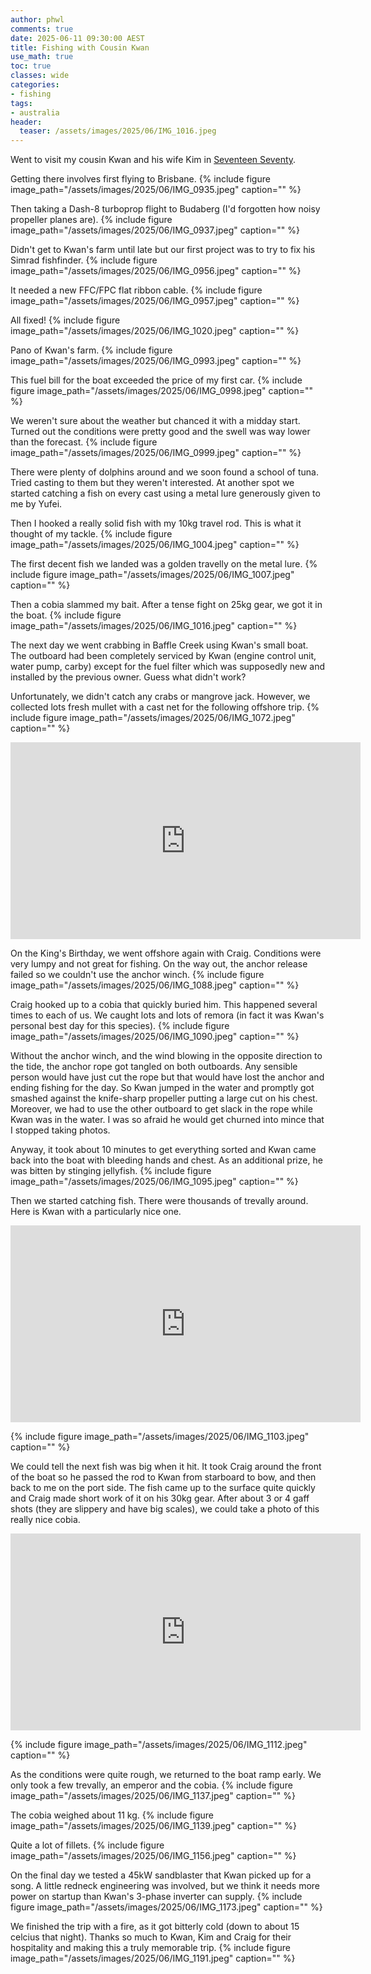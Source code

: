 ```yaml
---
author: phwl
comments: true
date: 2025-06-11 09:30:00 AEST
title: Fishing with Cousin Kwan
use_math: true
toc: true
classes: wide
categories:
- fishing
tags:
- australia
header:
  teaser: /assets/images/2025/06/IMG_1016.jpeg
---
```


Went to visit my cousin Kwan and his wife Kim in [Seventeen Seventy](https://en.wikipedia.org/wiki/Seventeen_Seventy,_Queensland).

Getting there involves first flying to Brisbane.
{% include figure image_path="/assets/images/2025/06/IMG_0935.jpeg" caption="" %}

Then taking a Dash-8 turboprop flight to Budaberg (I'd forgotten how noisy propeller planes are).
{% include figure image_path="/assets/images/2025/06/IMG_0937.jpeg" caption="" %}

Didn't get to Kwan's farm until late but our first project was to try to fix his Simrad fishfinder.
{% include figure image_path="/assets/images/2025/06/IMG_0956.jpeg" caption="" %}

It needed a new FFC/FPC flat ribbon cable.
{% include figure image_path="/assets/images/2025/06/IMG_0957.jpeg" caption="" %}

All fixed! 
{% include figure image_path="/assets/images/2025/06/IMG_1020.jpeg" caption="" %}

Pano of Kwan's farm.
{% include figure image_path="/assets/images/2025/06/IMG_0993.jpeg" caption="" %}

This fuel bill for the boat exceeded the price of my first car.
{% include figure image_path="/assets/images/2025/06/IMG_0998.jpeg" caption="" %}

We weren't sure about the weather but chanced it with a midday start. Turned out the conditions were pretty good and the swell was way lower than the forecast.
{% include figure image_path="/assets/images/2025/06/IMG_0999.jpeg" caption="" %}

There were plenty of dolphins around and we soon found a school of tuna. Tried casting to them but they weren't interested. At another spot we started catching a fish on every cast using a metal lure generously given to me by Yufei.  

Then I hooked a really solid fish with my 10kg travel rod. This is what it thought of my tackle.
{% include figure image_path="/assets/images/2025/06/IMG_1004.jpeg" caption="" %}

The first decent fish we landed was a golden travelly on the metal lure.
{% include figure image_path="/assets/images/2025/06/IMG_1007.jpeg" caption="" %}

Then a cobia slammed my bait. After a tense fight on 25kg gear, we got it in the boat.
{% include figure image_path="/assets/images/2025/06/IMG_1016.jpeg" caption="" %}

The next day we went crabbing in Baffle Creek using Kwan's small boat. The outboard had been completely serviced by Kwan (engine control unit, water pump, carby) except for the fuel filter which was supposedly new and installed by the previous owner. Guess what didn't work?

Unfortunately, we didn't catch any crabs or mangrove jack. However, we collected lots fresh mullet with a cast net for the following offshore trip.
{% include figure image_path="/assets/images/2025/06/IMG_1072.jpeg" caption="" %}

<iframe width="560" height="315" src="https://www.youtube.com/embed/NdVY9aNJFbg?si=VVJ4yqx09sbFpKhM" title="YouTube video player" frameborder="0" allow="accelerometer; autoplay; clipboard-write; encrypted-media; gyroscope; picture-in-picture; web-share" referrerpolicy="strict-origin-when-cross-origin" allowfullscreen></iframe>

On the King's Birthday, we went offshore again with Craig. Conditions were very lumpy and not great for fishing. On the way out, the anchor release failed so we couldn't use the anchor winch.
{% include figure image_path="/assets/images/2025/06/IMG_1088.jpeg" caption="" %}

Craig hooked up to a cobia that quickly buried him. This happened several times to each of us. We caught lots and lots of remora (in fact it was Kwan's personal best day for this species).
{% include figure image_path="/assets/images/2025/06/IMG_1090.jpeg" caption="" %}

Without the anchor winch, and the wind blowing in the opposite direction to the tide, the anchor rope got tangled on both outboards. Any sensible person would have just cut the rope but that would have lost the anchor and ending fishing for the day. So Kwan jumped in the water and promptly got smashed against the knife-sharp propeller putting a large cut on his chest. Moreover, we had to use the other outboard to get slack in the rope while Kwan was in the water.
I was so afraid he would get churned into mince that I stopped taking photos. 

Anyway, it took about 10 minutes to get everything sorted and Kwan came back into the boat with bleeding hands and chest. As an additional prize, he was bitten by stinging jellyfish.
{% include figure image_path="/assets/images/2025/06/IMG_1095.jpeg" caption="" %}

Then we started catching fish. There were thousands of trevally around. Here is Kwan with a particularly nice one.
<iframe width="560" height="315" src="https://www.youtube.com/embed/aYBNU6KISUo?si=FHGk4rTfzGvfQ1--" title="YouTube video player" frameborder="0" allow="accelerometer; autoplay; clipboard-write; encrypted-media; gyroscope; picture-in-picture; web-share" referrerpolicy="strict-origin-when-cross-origin" allowfullscreen></iframe>

{% include figure image_path="/assets/images/2025/06/IMG_1103.jpeg" caption="" %}

We could tell the next fish was big when it hit. It took Craig around the front of the boat so he passed the rod to Kwan from starboard to bow, and then back to me on the port side. The fish came up to the surface quite quickly and Craig made short work of it on his 30kg gear. After about 3 or 4 gaff shots (they are slippery and have big scales), we could take a photo of this really nice cobia. 

<iframe width="560" height="315" src="https://www.youtube.com/embed/JmYIXv-Ld14?si=cN74CZKmcjhuXlqV" title="YouTube video player" frameborder="0" allow="accelerometer; autoplay; clipboard-write; encrypted-media; gyroscope; picture-in-picture; web-share" referrerpolicy="strict-origin-when-cross-origin" allowfullscreen></iframe>

{% include figure image_path="/assets/images/2025/06/IMG_1112.jpeg" caption="" %}

As the conditions were quite rough, we returned to the boat ramp early.
We only took a few trevally, an emperor and the cobia.
{% include figure image_path="/assets/images/2025/06/IMG_1137.jpeg" caption="" %}

The cobia weighed about 11 kg.
{% include figure image_path="/assets/images/2025/06/IMG_1139.jpeg" caption="" %}

Quite a lot of fillets.
{% include figure image_path="/assets/images/2025/06/IMG_1156.jpeg" caption="" %}

On the final day we tested a 45kW sandblaster that Kwan picked up for a song. A little redneck engineering was involved, but we think it needs more power on startup than Kwan's 3-phase inverter can supply.
{% include figure image_path="/assets/images/2025/06/IMG_1173.jpeg" caption="" %}

We finished the trip with a fire, as it got bitterly cold (down to about 15 celcius that night). Thanks so much to Kwan, Kim and Craig for their hospitality and making this a truly memorable trip.
{% include figure image_path="/assets/images/2025/06/IMG_1191.jpeg" caption="" %}

